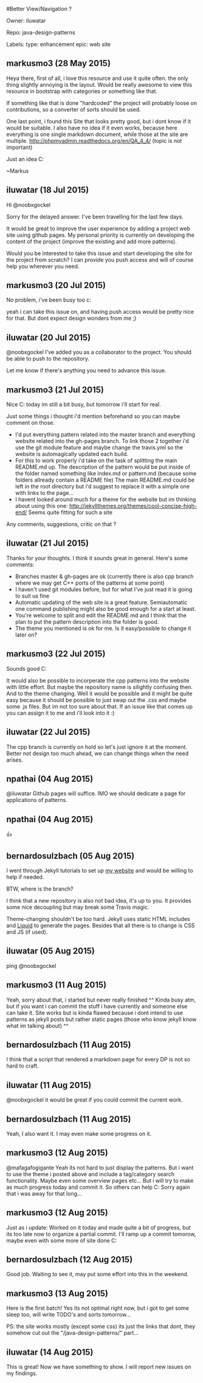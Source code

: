 #Better View/Navigation ?

Owner: iluwatar

Repo: java-design-patterns

Labels: type: enhancement epic: web site 

## markusmo3 (28 May 2015)

Heya there,
first of all, i love this resource and use it quite often. the only thing slightly annoying is the layout. Would be really awesome to view this resource in bootstrap with categories or something like that.

If something like that is done "hardcoded" the project will probably loose on contributions, so a converter of sorts should be used.

One last point, i found this Site that looks pretty good, but i dont know if it would be suitable. I also have no idea if it even works, because here everything is one single markdown document, while those at the site are multiple.
http://phpmyadmin.readthedocs.org/en/QA_4_4/
(topic is not important)

Just an idea C:

~Markus


## iluwatar (18 Jul 2015)

Hi @noobxgockel 

Sorry for the delayed answer. I've been travelling for the last few days.

It would be great to improve the user experience by adding a project web site using github pages. My personal priority is currently on developing the content of the project (improve the existing and add more patterns).

Would you be interested to take this issue and start developing the site for the project from scratch? I can provide you push access and will of course help you wherever you need.


## markusmo3 (20 Jul 2015)

No problem, i've been busy too c:

yeah i can take this issue on, and having push access would be pretty nice for that. But dont expect design wonders from me ;)


## iluwatar (20 Jul 2015)

@noobxgockel I've added you as a collaborator to the project. You should be able to push to the repository.

Let me know if there's anything you need to advance this issue.


## markusmo3 (21 Jul 2015)

Nice C: today im still a bit busy, but tomorrow i'll start for real.

Just some things i thought i'd mention beforehand so you can maybe comment on those.
- I'd put everything pattern related into the master branch and everything website related into the gh-pages branch. To link those 2 together i'd use the git module feature and maybe change the travis.yml so the website is automagically updated each build.
- For this to work properly i'd take on the task of splitting the main README.md up. The description of the pattern would be put inside of the folder named something like index.md or pattern.md (because some folders allready contain a README file) The main README.md could be left in the root directory but i'd suggest to replace it with a simple one with links to the page...
- I havent looked around much for a theme for the website but im thinking about using this one: http://jekyllthemes.org/themes/cool-concise-high-end/ Seems quite fitting for such a site

Any comments, suggestions, critic on that ?


## iluwatar (21 Jul 2015)

Thanks for your thoughts. I think it sounds great in general. Here's some comments:
- Branches master & gh-pages are ok (currently there is also cpp branch where we may get C++ ports of the patterns at some point)
- I haven't used git modules before, but for what I've just read it is going to suit us fine
- Automatic updating of the web site is a great feature. Semiautomatic one command publishing might also be good enough for a start at least.
- You're welcome to split and edit the README.md and I think that the plan to put the pattern description into the folder is good.
- The theme you mentioned is ok for me. Is it easy/possible to change it later on?


## markusmo3 (22 Jul 2015)

Sounds good C:

It would also be possible to incorperate the cpp patterns into the website with little effort. But maybe the repository name is silightly confusing then.
And to the theme changing. Well it would be possible and it might be quite easy because it should be possible to just swap out the .css and maybe some .js files. But im not too sure about that. If an issue like that comes up you can assign it to me and i'll look into it :)


## iluwatar (22 Jul 2015)

The cpp branch is currently on hold so let's just ignore it at the moment. Better not design too much ahead, we can change things when the need arises.


## npathai (04 Aug 2015)

@iluwatar Github pages will suffice. IMO we should dedicate a page for applications of patterns.


## npathai (04 Aug 2015)

:+1: 


## bernardosulzbach (05 Aug 2015)

I went through Jekyll tutorials to set up [my website](https://mafagafogigante.github.io/) and would be willing to help if needed.

BTW, where is the branch?

I think that a new repository is also not bad idea, it's up to you. It provides some nice decoupling but may break some Travis magic.

Theme-changing shouldn't be too hard. Jekyll uses static HTML includes and [Liquid](http://liquidmarkup.org/) to generate the pages. Besides that all there is to change is CSS and JS (if used).


## iluwatar (05 Aug 2015)

ping @noobxgockel 


## markusmo3 (11 Aug 2015)

Yeah, sorry about that, i started but never really finished ^^ Kinda busy atm, but if you want i can commit the stuff i have currently and someone else can take it. Site works but is kinda flawed because i dont intend to use patterns as jekyll posts but rather static pages (those who know jekyll know what im talking about) ^^


## bernardosulzbach (11 Aug 2015)

I think that a script that rendered a markdown page for every DP is not so hard to craft.


## iluwatar (11 Aug 2015)

@noobxgockel it would be great if you could commit the current work.


## bernardosulzbach (11 Aug 2015)

Yeah, I also want it. I may even make some progress on it.


## markusmo3 (12 Aug 2015)

@mafagafogigante Yeah its not hard to just display the patterns. But i want to use the theme i posted above and include a tag/category search functionality. Maybe even some overview pages etc... But i will try to make as much progress today and commit it. So others can help C:
Sorry again that i was away for that long...


## markusmo3 (12 Aug 2015)

Just as i update:
Worked on it today and made quite a bit of progress, but its too late now to organize a partial commit. I'll ramp up a commit tomorow, maybe even with some more of site done C:


## bernardosulzbach (12 Aug 2015)

Good job. Waiting to see it, may put some effort into this in the weekend.


## markusmo3 (13 Aug 2015)

Here is the first batch!
Yes its not optimal right now, but i got to get some sleep too, will write TODO's and sorts tomorrow...

PS: the site works mostly (except some css) its just the links that dont, they somehow cut out the "/java-design-patterns/" part...


## iluwatar (14 Aug 2015)

This is great! Now we have something to show. I will report new issues on my findings.



